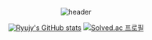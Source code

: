 <div align="center">

![header](https://capsule-render.vercel.app/api?type=waving&height=170&color=gradient&customColorList=28,30&text=Ryujy&reversal=false)

</div>


<!--
**Ryujy/Ryujy** is a ✨ _special_ ✨ repository because its `README.md` (this file) appears on your GitHub profile.

Here are some ideas to get you started:

- 🔭 I’m currently working on ...
- 🌱 I’m currently learning ...
- 👯 I’m looking to collaborate on ...
- 🤔 I’m looking for help with ...
- 💬 Ask me about ...
- 📫 How to reach me: ...
- 😄 Pronouns: ...
- ⚡ Fun fact: ...
-->

<div align="center">
  
[![Ryujy's GitHub stats](https://github-readme-stats.vercel.app/api?username=Ryujy&theme=solarized-light)](https://github.com/ChaNyeok1225/github-readme-stats)
[![Solved.ac
  프로필](http://mazassumnida.wtf/api/v2/generate_badge?boj=jiyun3016)](https://solved.ac/jiyun3016)
  
</div>
